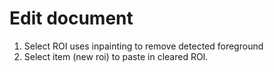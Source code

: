 # Edit document

1. Select ROI uses inpainting to remove detected foreground
2. Select item (new roi) to paste in cleared ROI.
